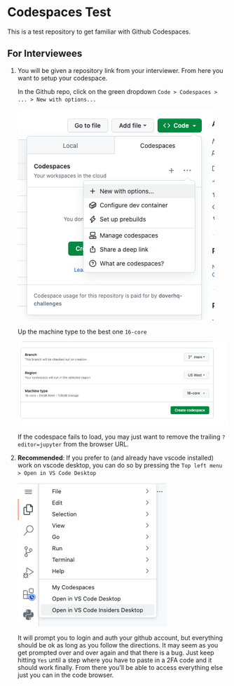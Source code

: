 # Codespaces Test
This is a test repository to get familiar with Github Codespaces.

## For Interviewees

1. You will be given a repository link from your interviewer. From here you want to setup your codespace.

    In the Github repo, click on the green dropdown `Code > Codespaces > ... > New with options...`

    ![image](./docs/images/new-codespace.png)

    Up the machine type to the best one `16-core`
   
    ![image](./docs/images/configure-codespace.png)

    If the codespace fails to load, you may just want to remove the trailing `?editor=jupyter` from the browser URL.


2. **Recommended**: If you prefer to (and already have vscode installed) work on vscode desktop, you can do so by pressing the `Top left menu > Open in VS Code Desktop`
   
    ![image](./docs/images/open-vscode-desktop.png)

    It will prompt you to login and auth your github account, but everything should be ok as long as you follow the directions. It may seem as you get prompted over and over again and that there is a bug. Just keep hitting `Yes` until a step where you have to paste in a 2FA code and it should work finally. From there you'll be able to access everything else just you can in the code browser.